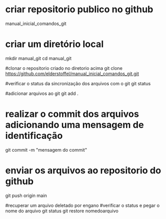 # criar repositorio publico no github 
manual_inicial_comandos_git

# criar um diretório local
mkdir manual_git
cd manual_git

#clonar o repositorio criado no diretorio acima
git clone https://github.com/elderstoffel/manual_inicial_comandos_git.git

#verificar o status da sincronização dos arquivos com o git
git status

#adicionar arquivos ao git
git add .

# realizar o commit dos arquivos adicionando uma mensagem de identificação
git commit -m "mensagem do commit"

# enviar os arquivos ao repositorio do github
git push origin main

#recuperar um arquivo deletado por engano
#verificar o status e pegar o nome do arquivo
git status 
git restore nomedoarquivo


